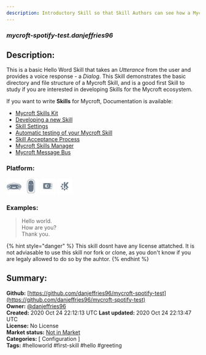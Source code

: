 ```yaml
---
description: Introductory Skill so that Skill Authors can see how a Mycroft Skill is put together
---
```


### _mycroft-spotify-test.danjeffries96_  
## Description:  
This is a basic Hello Word Skill that takes an _Utterance_ from the user and provides a voice response - a _Dialog_. This Skill demonstrates the basic directory and file structure of a Mycroft Skill, and is a good first Skill to study if you are interested in developing Skills for the Mycroft ecosystem.

If you want to write **Skills** for Mycroft, Documentation is available:

* [Mycroft Skills Kit](https://mycroft.ai/documentation/skills/msk/)
* [Developing a new Skill](https://mycroft.ai/documentation/skills/introduction-developing-skills/)
* [Skill Settings](https://mycroft.ai/documentation/skills/skill-settings/)
* [Automatic testing of your Mycroft Skill](https://mycroft.ai/documentation/skills/automatic-testing/)
* [Skill Acceptance Process](https://mycroft.ai/documentation/skills/skills-acceptance-process/)
* [Mycroft Skills Manager](https://mycroft.ai/documentation/msm/)
* [Mycroft Message Bus](https://mycroft.ai/documentation/message-bus/)  
  
  
### Platform:  
 ![Mark I](../.gitbook/assets/mark-1-icon.png)  ![Mark II](../.gitbook/assets/mark-2-icon.png)  ![Picroft](../.gitbook/assets/picroft-icon.png)  ![plasmoid](../.gitbook/assets/kde.png)   
### Examples:  
> Hello world.  
> How are you?  
> Thank you.  
  
{% hint style="danger" %}
This skill dosnt have any license attatched. It is not adviasable to use this skill nor fork or clone, as you don't know if you are legaly allowed to do so by the auhtor.
{% endhint %}
  
## Summary:  
**Github:** [https://github.com/danjeffries96/mycroft-spotify-test](https://github.com/danjeffries96/mycroft-spotify-test)  
**Owner:** [@danjeffries96](https://github.com/danjeffries96)  
**Created:** 2020 Oct 24 22:12:13 UTC  **Last updated:** 2020 Oct 24 22:13:47 UTC  
**License:** No License  
**Market status:** [Not in Market](https://market.mycroft.ai/skill/)  
**Categories:** [ Configuration ]   
**Tags:** \#helloworld \#first-skill \#hello \#greeting   
